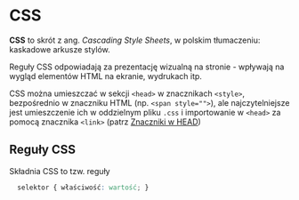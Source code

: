 # CSS

**CSS** to skrót z ang. *Cascading Style Sheets*, w polskim tłumaczeniu:
kaskadowe arkusze stylów.

Reguły CSS odpowiadają za prezentację wizualną na stronie - wpływają na wygląd
elementów HTML na ekranie, wydrukach itp.

CSS można umieszczać w sekcji `<head>` w znacznikach `<style>`, bezpośrednio w
znaczniku HTML (np. `<span style="">`), ale najczytelniejsze jest umieszczenie
ich w oddzielnym pliku `.css` i importowanie w `<head>` za pomocą znacznika
`<link>` (patrz [Znaczniki w HEAD](html/znaczniki-head.md?id=link))

## Reguły CSS

Składnia CSS to tzw. reguły

```css
  selektor { właściwość: wartość; }
```

